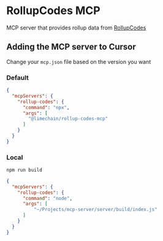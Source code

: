 # RollupCodes MCP

MCP server that provides rollup data from [RollupCodes](https://rollup.codes)

## Adding the MCP server to Cursor

Change your `mcp.json` file based on the version you want

### Default

```json
{
  "mcpServers": {
    "rollup-codes": {
      "command": "npx",
      "args": [
        "@limechain/rollup-codes-mcp"
      ]
    }
  }
}
```

### Local


```bash
npm run build
```

```json
{
  "mcpServers": {
    "rollup-codes": {
      "command": "node",
      "args": [
          "~/Projects/mcp-server/server/build/index.js"
      ]
    }
  }
}
```